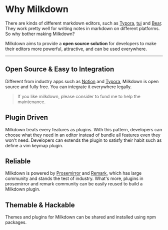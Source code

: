 # Why Milkdown

There are kinds of different markdown editors, such as [Typora](https://typora.io/), [tui](https://github.com/nhn/tui.editor) and [Bear](https://bear.app/).
They work pretty well for writing notes in markdown on different platforms. So why bother making Milkdown?

Milkdown aims to provide a **open source solution** for developers to make their editors more powerful, attractive, and can be used everywhere.

---

## Open Source & Easy to Integration

Different from industry apps such as [Notion](https://notion.so) and [Typora](https://typora.io/),
Milkdown is open source and fully free. You can integrate it everywhere legally.

> If you like milkdown, please consider to fund me to help the maintenance.

## Plugin Driven

Milkdown treats every features as plugins.
With this pattern, developers can choose what they need in an editor instead of bundle all features even they won't need.
Developers can extends the plugin to satisfy their habit such as define a vim keymap plugin.

## Reliable

Milkdown is powered by [Prosemirror](https://prosemirror.net/) and [Remark](https://github.com/remarkjs/remark), which has large community and stands the test of industry.
What's more, plugins in prosemirror and remark community can be easily reused to build a Milkdown plugin.

## Themable & Hackable

Themes and plugins for Milkdown can be shared and installed using npm packages.
